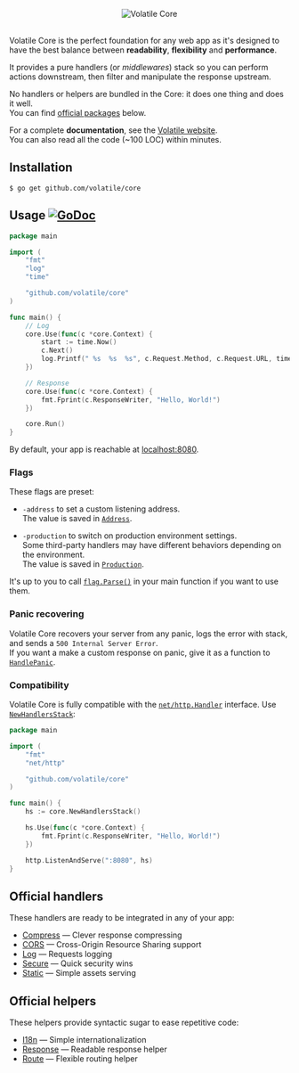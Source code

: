<p align="center"><img src="http://volatile.whitedevops.com/images/repositories/core/logo.png" alt="Volatile Core" title="Volatile Core"><br><br></p>

Volatile Core is the perfect foundation for any web app as it's designed to have the best balance between **readability**, **flexibility** and **performance**.  

It provides a pure handlers (or *middlewares*) stack so you can perform actions downstream, then filter and manipulate the response upstream.

No handlers or helpers are bundled in the Core: it does one thing and does it well.  
You can find [official packages](#official-handlers) below.

For a complete **documentation**, see the [Volatile website](http://volatile.whitedevops.com).  
You can also read all the code (~100 LOC) within minutes.

## Installation

```Shell
$ go get github.com/volatile/core
```

## Usage [![GoDoc](https://godoc.org/github.com/volatile/core?status.svg)](https://godoc.org/github.com/volatile/core)

```Go
package main

import (
	"fmt"
	"log"
	"time"

	"github.com/volatile/core"
)

func main() {
	// Log
	core.Use(func(c *core.Context) {
		start := time.Now()
		c.Next()
		log.Printf(" %s  %s  %s", c.Request.Method, c.Request.URL, time.Since(start))
	})

	// Response
	core.Use(func(c *core.Context) {
		fmt.Fprint(c.ResponseWriter, "Hello, World!")
	})

	core.Run()
}
```

By default, your app is reachable at [localhost:8080](http://localhost:8080).

### Flags

These flags are preset:

- `-address` to set a custom listening address.  
  The value is saved in [`Address`](https://godoc.org/github.com/volatile/core#Address).

- `-production` to switch on production environment settings.  
  Some third-party handlers may have different behaviors depending on the environment.  
  The value is saved in [`Production`](https://godoc.org/github.com/volatile/core#Production).

It's up to you to call [`flag.Parse()`](https://golang.org/pkg/flag/#Parse) in your main function if you want to use them.

### Panic recovering

Volatile Core recovers your server from any panic, logs the error with stack, and sends a `500 Internal Server Error`.  
If you want a make a custom response on panic, give it as a function to [`HandlePanic`](https://godoc.org/github.com/volatile/core#HandlePanic).

### Compatibility

Volatile Core is fully compatible with the [`net/http.Handler`](https://golang.org/pkg/net/http/#Handler) interface. Use [`NewHandlersStack`](https://godoc.org/github.com/volatile/core#NewHandlersStack):

```Go
package main

import (
	"fmt"
	"net/http"

	"github.com/volatile/core"
)

func main() {
	hs := core.NewHandlersStack()

	hs.Use(func(c *core.Context) {
		fmt.Fprint(c.ResponseWriter, "Hello, World!")
	})

	http.ListenAndServe(":8080", hs)
}
```

## Official handlers

These handlers are ready to be integrated in any of your app:

- [Compress](https://github.com/volatile/compress) — Clever response compressing
- [CORS](https://github.com/volatile/cors) — Cross-Origin Resource Sharing support
- [Log](https://github.com/volatile/log) — Requests logging
- [Secure](https://github.com/volatile/secure) — Quick security wins
- [Static](https://github.com/volatile/static) — Simple assets serving

## Official helpers

These helpers provide syntactic sugar to ease repetitive code:

- [I18n](https://github.com/volatile/i18n) — Simple internationalization
- [Response](https://github.com/volatile/response) — Readable response helper
- [Route](https://github.com/volatile/route) — Flexible routing helper
